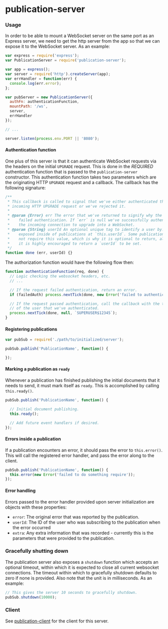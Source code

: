publication-server
=====

### Usage
In order to be able to mount a WebSocket server on the same port as an
Express server, we need to get the http server from the app so that we can
expose it to the WebSocket server. As an example:

```js
var express = require('express');
var PublicationServer = require('publication-server');

var app = express();
var server = require('http').createServer(app);
var errHandler = function(err) {
  console.log(err.error);
};

var pubServer = new PublicationServer({
  authFn: authenticationFunction,
  mountPath: '/ws',
  server,
  errHandler
});

// ...

server.listen(process.env.PORT || '8080');
```


#### Authentication function

One plus of this server is that it can authenticate WebSocket requests via the
headers on the initial `UPGRADE` request. This is done in the *REQUIRED*
authentication function that is passed to the `publication-server` constructor.
This authentication function takes two parameters which are the originating HTTP
`UPGRADE` request and a callback. The callback has the following signature:

```js
/**
 * This callback is called to signal that we've either authenticated the
 * incoming HTTP UPGRADE request or we've rejected it.
 *
 * @param {Error} err The error that we've returned to signify why the user
 *    failed authentication. If `err` is null we've successfully authenticated
 *    the incoming connection to upgrade into a WebSocket.
 * @param {String} userId An optional unique tag to identify a user by. It is
 *    exposed inside of publications at `this.userId`. Some publications may
 *    not require this value, which is why it is optional to return, although
 *    it is highly encouraged to return a `userId` to be set.
 */
function done (err, userId) {}
```

The authorization function would have the following flow then:

```js
function authenticationFunction(req, done) {
  // Logic checking the websocket headers, etc.
  // ...

  // If the request failed authentication, return an error.
  if (failedAuth) process.nextTick(done, new Error('failed to authenticate user'));

  // If the request passed authentication, call the callback with the the ID
  // of the user that we've authenticated.
  process.nextTick(done, null, `SUPERUSER$12345`);
}
```

#### Registering publications

```js
var pubSub = require('./path/to/initialized/server');

pubSub.publish('PublicationName', function() {

});
```

#### Marking a publication as `ready`
Whenever a publication has finished publishing the initial documents that it
needs to send, it must mark itself as `ready`. This is accomplished by calling
`this.ready()`.

```js
pubSub.publish('PublicationName', function() {

  // Initial document publishing.
  this.ready();

  // Add future event handlers if desired.
});
```

#### Errors inside a publication
If a publication encounters an error, it should pass the error to `this.error()`.
This will call the registered error handler, and pass the error along to the client.

```js
pubSub.publish('PublicationName', function() {
  this.error(new Error('failed to do something require'));
});
```


#### Error handling
Errors passed to the error handler provided upon server initialization are
objects with these properties:

 - `error`: The original error that was reported by the publication.
 - `userId`: The ID of the user who was subscribing to the publication when the
   error occurred
 - `extra`: Any extra information that was recorded - currently this is the
   parameters that were provided to the publication.

### Gracefully shutting down
The publication server also exposes a `shutdown` function which accepts an
optional timeout, within which it is expected to close all current websocket
connections. The timeout within which to gracefully shutdown defaults to zero
if none is provided. Also note that the unit is in milliseconds. As an example:

```js
// This gives the server 10 seconds to gracefully shutdown.
pubSub.shutdown(10000);
```


### Client

See [publication-client](https://github.com/mixmaxhq/publication-client) for the client for this server.
